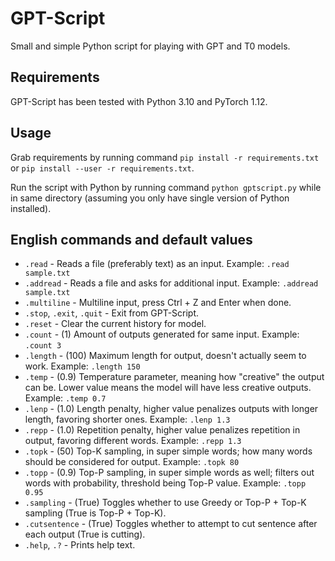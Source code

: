 # GPT-Script
Small and simple Python script for playing with GPT and T0 models.

## Requirements
GPT-Script has been tested with Python 3.10 and PyTorch 1.12.

## Usage
Grab requirements by running command `pip install -r requirements.txt` or `pip install --user -r requirements.txt`.

Run the script with Python by running command `python gptscript.py` while in same directory (assuming you only have single version of Python installed).

## English commands and default values
* `.read` - Reads a file (preferably text) as an input. Example: `.read sample.txt`
* `.addread` - Reads a file and asks for additional input. Example: `.addread sample.txt`
* `.multiline` - Multiline input, press Ctrl + Z and Enter when done.
* `.stop`, `.exit`, `.quit` - Exit from GPT-Script.
* `.reset` - Clear the current history for model.
* `.count` - (1) Amount of outputs generated for same input. Example: `.count 3`
* `.length` - (100) Maximum length for output, doesn't actually seem to work. Example: `.length 150`
* `.temp` - (0.9) Temperature parameter, meaning how "creative" the output can be. Lower value means the model will have less creative outputs. Example: `.temp 0.7`
* `.lenp` - (1.0) Length penalty, higher value penalizes outputs with longer length, favoring shorter ones. Example: `.lenp 1.3`
* `.repp` - (1.0) Repetition penalty, higher value penalizes repetition in output, favoring different words. Example: `.repp 1.3`
* `.topk` - (50) Top-K sampling, in super simple words; how many words should be considered for output. Example: `.topk 80`
* `.topp` - (0.9) Top-P sampling, in super simple words as well; filters out words with probability, threshold being Top-P value. Example: `.topp 0.95`
* `.sampling` - (True) Toggles whether to use Greedy or Top-P + Top-K sampling (True is Top-P + Top-K).
* `.cutsentence` - (True) Toggles whether to attempt to cut sentence after each output (True is cutting).
* `.help`, `.?` - Prints help text.
